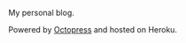 My personal blog.

Powered by [Octopress](https://github.com/imathis/octopress) and hosted on Heroku.